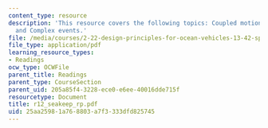 ```yaml
---
content_type: resource
description: 'This resource covers the following topics: Coupled motions, Seakeeping,
  and Complex events.'
file: /media/courses/2-22-design-principles-for-ocean-vehicles-13-42-spring-2005/25aa25981a768803a7f3333dfd825745_r12_seakeep_rp.pdf
file_type: application/pdf
learning_resource_types:
- Readings
ocw_type: OCWFile
parent_title: Readings
parent_type: CourseSection
parent_uid: 205a85f4-3228-ece0-e6ee-40016dde715f
resourcetype: Document
title: r12_seakeep_rp.pdf
uid: 25aa2598-1a76-8803-a7f3-333dfd825745
---
```

